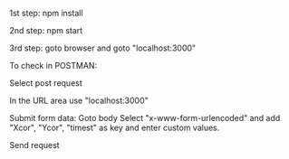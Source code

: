 1st step: npm install

2nd step: npm start

3rd step: goto browser and goto "localhost:3000"

To check in POSTMAN:

Select post request

In the URL area use "localhost:3000"

Submit form data:
      Goto body 
      Select "x-www-form-urlencoded" and add "Xcor", "Ycor", "timest" as key and enter custom values.
      
Send request
